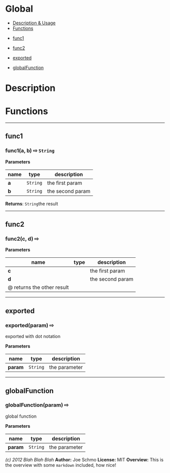 # Global

* [Description &amp; Usage](#description)
* [Functions](#functions)

 - [func1](#func1)

 - [func2](#func2)

 - [exported](#exported)

 - [globalFunction](#globalFunction)

# Description





# Functions
***
## func1
### func1(a, b)  &#x21e8; `String`




**Parameters**

| name | type | description |
|------|------|-------------|
| **a** | `String` | the first param |
| **b** | `String` | the second param |

**Returns**: `String`the result

***
## func2
### func2(c, d)  &#x21e8; 




**Parameters**

| name | type | description |
|------|------|-------------|
| **c** |  | the first param |
| **d** |  | the second param
@ returns the other result |


***
## exported
### exported(param)  &#x21e8; 

exported with dot notation



**Parameters**

| name | type | description |
|------|------|-------------|
| **param** | `String` | the parameter |


***
## globalFunction
### globalFunction(param)  &#x21e8; 

global function



**Parameters**

| name | type | description |
|------|------|-------------|
| **param** | `String` | the parameter |





*(c) 2012 Blah Blah Blah*
**Author:** Joe Schmo
**License:** MIT 
**Overview:** This is the overview with some `markdown` included, how nice!


